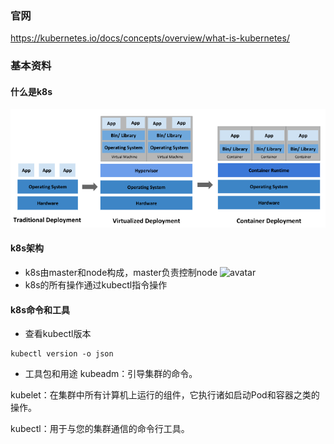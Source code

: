 ### 官网
 <https://kubernetes.io/docs/concepts/overview/what-is-kubernetes/>
### 基本资料
#### 什么是k8s
![avatar](./pic/k8s1.png)
#### k8s架构
- k8s由master和node构成，master负责控制node
![avatar](./pic/k8s2.png)
- k8s的所有操作通过kubectl指令操作
#### k8s命令和工具
- 查看kubectl版本
```
kubectl version -o json
```
- 工具包和用途 
kubeadm：引导集群的命令。

kubelet：在集群中所有计算机上运行的组件，它执行诸如启动Pod和容器之类的操作。

kubectl：用于与您的集群通信的命令行工具。


